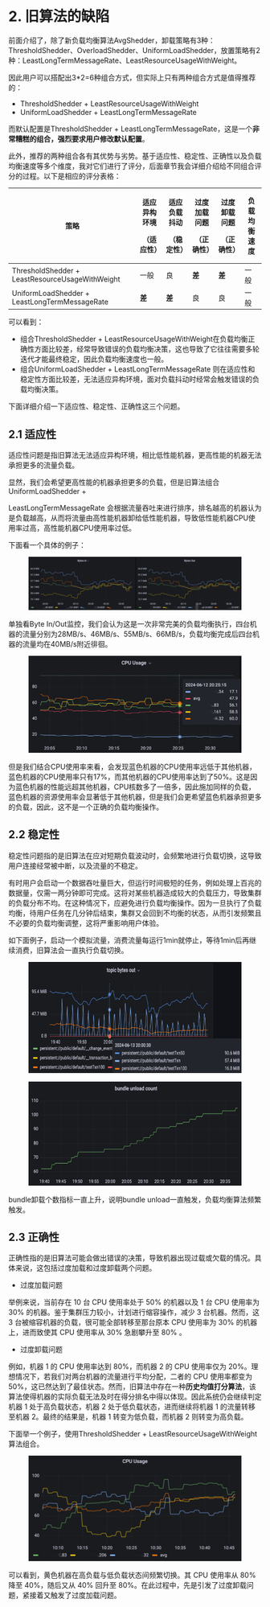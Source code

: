 # 2. 旧算法的缺陷

前面介绍了，除了新负载均衡算法AvgShedder，卸载策略有3种：ThresholdShedder、OverloadShedder、UniformLoadShedder，放置策略有2种：LeastLongTermMessageRate、LeastResourceUsageWithWeight。

因此用户可以搭配出3\*2=6种组合方式，但实际上只有两种组合方式是值得推荐的：

* ThresholdShedder + LeastResourceUsageWithWeight
* UniformLoadShedder + LeastLongTermMessageRate&#x20;

而默认配置是ThresholdShedder + LeastLongTermMessageRate，这是一个**非常糟糕的组合，强烈要求用户修改默认配置**。

&#x20;

此外，推荐的两种组合各有其优势与劣势。基于适应性、稳定性、正确性以及负载均衡速度等多个维度，我对它们进行了评分，后面章节我会详细介绍给不同组合评分的过程。以下是相应的评分表格：

| 策略                                              | <p>适应异构环境</p><p>（适应性）</p> | <p>适应负载抖动</p><p>（稳定性）</p> | <p>过度加载问题</p><p>（正确性）</p> | <p>过度卸载问题</p><p>（正确性）</p> | 负载均衡速度 |
| ----------------------------------------------- | ------------------------- | ------------------------- | ------------------------- | ------------------------- | ------ |
| ThresholdShedder + LeastResourceUsageWithWeight | 一般                        | 良                         | **差**                     | **差**                     | 一般     |
| UniformLoadShedder + LeastLongTermMessageRate   | **差**                     | **差**                     | 良                         | 良                         | 一般     |

可以看到：

* 组合ThresholdShedder + LeastResourceUsageWithWeight在负载均衡正确性方面比较差，经常导致错误的负载均衡决策，这也导致了它往往需要多轮迭代才能最终稳定，因此负载均衡速度也一般。
* 组合UniformLoadShedder + LeastLongTermMessageRate 则在适应性和稳定性方面比较差，无法适应异构环境，面对负载抖动时经常会触发错误的负载均衡决策。

&#x20;

下面详细介绍一下适应性、稳定性、正确性这三个问题。

## **2.1 适应性**

适应性问题是指旧算法无法适应异构环境，相比低性能机器，更高性能的机器无法承担更多的流量负载。

显然，我们会希望更高性能的机器承担更多的负载，但是旧算法组合UniformLoadShedder +

LeastLongTermMessageRate 会根据流量吞吐来进行排序，排名越高的机器认为是负载越高，从而将流量由高性能机器卸给低性能机器，导致低性能机器CPU使用率过高，高性能机器CPU使用率过低。

&#x20;

下面看一个具体的例子：

<figure><img src="../.gitbook/assets/image (2) (1) (1) (1).png" alt=""><figcaption></figcaption></figure>

单独看Byte In/Out监控，我们会认为这是一次非常完美的负载均衡执行，四台机器的流量分别为28MB/s、46MB/s、55MB/s、66MB/s，负载均衡完成后四台机器的流量均在40MB/s附近徘徊。

<figure><img src="../.gitbook/assets/image (1) (1) (1) (1) (1).png" alt=""><figcaption></figcaption></figure>

但是我们结合CPU使用率来看，会发现蓝色机器的CPU使用率远低于其他机器，蓝色机器的CPU使用率只有17%，而其他机器的CPU使用率达到了50%。这是因为蓝色机器的性能远超其他机器，CPU核数多了一倍多，因此施加同样的负载，蓝色机器的资源使用率会显著低于其他机器，但是我们会更希望蓝色机器承担更多的负载，因此，这不是一个正确的负载均衡操作。



## **2.2 稳定性**

稳定性问题指的是旧算法在应对短期负载波动时，会频繁地进行负载切换，这导致用户连接经常被中断，以及流量的不稳定。

有时用户会启动一个数据吞吐量巨大，但运行时间极短的任务，例如处理上百兆的数据量，仅需一两分钟即可完成。这将对某些机器造成较大的负载压力，导致集群的负载分布不均。在这种情况下，应避免进行负载均衡操作。因为一旦执行了负载均衡，待用户任务在几分钟后结束，集群又会回到不均衡的状态，从而引发频繁且不必要的负载均衡调整，这将严重影响用户体验。



如下面例子，启动一个模拟流量，消费流量每运行1min就停止，等待1min后再继续消费，旧算法会一直执行负载切换。

<figure><img src="../.gitbook/assets/image (2) (1) (1) (1) (1).png" alt=""><figcaption></figcaption></figure>

<figure><img src="../.gitbook/assets/image (3) (1) (1) (1).png" alt=""><figcaption></figcaption></figure>

bundle卸载个数指标一直上升，说明bundle unload一直触发，负载均衡算法频繁触发。

&#x20;

&#x20;

## **2.3 正确性**

正确性指的是旧算法可能会做出错误的决策，导致机器出现过载或欠载的情况。具体来说，这包括过度加载和过度卸载两个问题。

* 过度加载问题

举例来说，当前存在 10 台 CPU 使用率处于 50% 的机器以及 1 台 CPU 使用率为 30% 的机器。鉴于集群压力较小，计划进行缩容操作，减少 3 台机器。然而，这 3 台被缩容机器的负载，很可能全部转移至那台原本 CPU 使用率为 30% 的机器上，进而致使其 CPU 使用率从 30% 急剧攀升至 80% 。



* 过度卸载问题

例如，机器 1 的 CPU 使用率达到 80%，而机器 2 的 CPU 使用率仅为 20%。理想情况下，若我们对两台机器的流量进行平均分配，二者的 CPU 使用率都变为 50%，这已然达到了最佳状态。然而，旧算法中存在一种**历史均值打分算法**，该算法使得机器的实际负载无法及时在得分排名中得以体现。因此系统仍会继续判定机器 1 处于高负载状态，机器 2 处于低负载状态，进而继续将机器 1 的流量转移至机器 2。最终的结果是，机器 1 转变为低负载，而机器 2 则转变为高负载。



下面举一个例子，使用ThresholdShedder + LeastResourceUsageWithWeight算法组合。

<figure><img src="../.gitbook/assets/image (12) (1).png" alt=""><figcaption></figcaption></figure>

可以看到，黄色机器在高负载与低负载状态间频繁切换。其 CPU 使用率从 80% 降至 40%，随后又从 40% 回升至 80%。在此过程中，先是引发了过度卸载问题，紧接着又触发了过度加载问题。

















